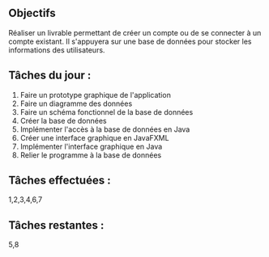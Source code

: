 ## Objectifs

Réaliser un livrable permettant de créer un compte ou de se connecter à un compte existant. Il s'appuyera sur une base de données pour stocker les informations des utilisateurs.

## Tâches du jour :

1. Faire un prototype graphique de l'application
2. Faire un diagramme des données
3. Faire un schéma fonctionnel de la base de données
4. Créer la base de données
5. Implémenter l'accès à la base de données en Java
6. Créer une interface graphique en JavaFXML
7. Implémenter l'interface graphique en Java
8. Relier le programme à la base de données

## Tâches effectuées :

1,2,3,4,6,7

## Tâches restantes :

5,8
